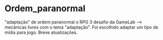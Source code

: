 # Ordem_paranormal
"adaptação" de ordem paranormal o RPG
3 desafio da GameLab --> mecânicas livres com o tema "adaptação".
Foi escolhido adaptar um tipo de mídia para jogo.
Breve atualizações.
